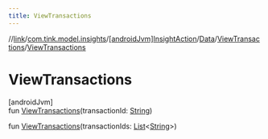 ```yaml
---
title: ViewTransactions
---
```

//[link](../../../../../index.html)/[com.tink.model.insights](../../../index.html)/[[androidJvm]InsightAction](../../index.html)/[Data](../index.html)/[ViewTransactions](index.html)/[ViewTransactions](-view-transactions.html)



# ViewTransactions



[androidJvm]\
fun [ViewTransactions](-view-transactions.html)(transactionId: [String](https://kotlinlang.org/api/latest/jvm/stdlib/kotlin/-string/index.html))

fun [ViewTransactions](-view-transactions.html)(transactionIds: [List](https://kotlinlang.org/api/latest/jvm/stdlib/kotlin.collections/-list/index.html)&lt;[String](https://kotlinlang.org/api/latest/jvm/stdlib/kotlin/-string/index.html)&gt;)




